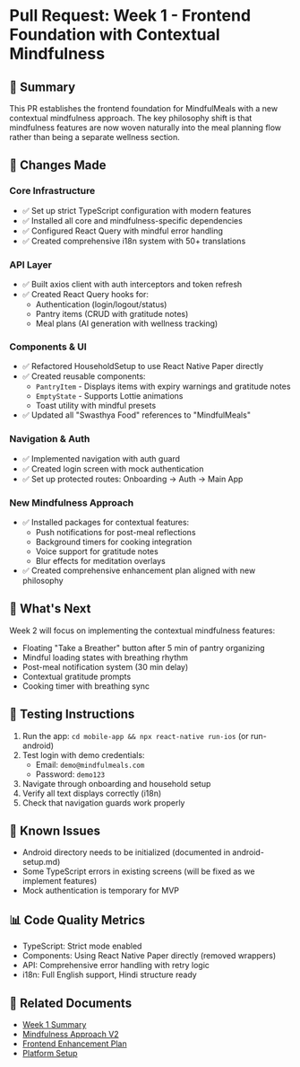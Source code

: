 # Pull Request: Week 1 - Frontend Foundation with Contextual Mindfulness

## 🎯 Summary

This PR establishes the frontend foundation for MindfulMeals with a new contextual mindfulness approach. The key philosophy shift is that mindfulness features are now woven naturally into the meal planning flow rather than being a separate wellness section.

## 🔄 Changes Made

### Core Infrastructure
- ✅ Set up strict TypeScript configuration with modern features
- ✅ Installed all core and mindfulness-specific dependencies
- ✅ Configured React Query with mindful error handling
- ✅ Created comprehensive i18n system with 50+ translations

### API Layer
- ✅ Built axios client with auth interceptors and token refresh
- ✅ Created React Query hooks for:
  - Authentication (login/logout/status)
  - Pantry items (CRUD with gratitude notes)
  - Meal plans (AI generation with wellness tracking)

### Components & UI
- ✅ Refactored HouseholdSetup to use React Native Paper directly
- ✅ Created reusable components:
  - `PantryItem` - Displays items with expiry warnings and gratitude notes
  - `EmptyState` - Supports Lottie animations
  - Toast utility with mindful presets
- ✅ Updated all "Swasthya Food" references to "MindfulMeals"

### Navigation & Auth
- ✅ Implemented navigation with auth guard
- ✅ Created login screen with mock authentication
- ✅ Set up protected routes: Onboarding → Auth → Main App

### New Mindfulness Approach
- ✅ Installed packages for contextual features:
  - Push notifications for post-meal reflections
  - Background timers for cooking integration
  - Voice support for gratitude notes
  - Blur effects for meditation overlays
- ✅ Created comprehensive enhancement plan aligned with new philosophy

## 🚀 What's Next

Week 2 will focus on implementing the contextual mindfulness features:
- Floating "Take a Breather" button after 5 min of pantry organizing
- Mindful loading states with breathing rhythm
- Post-meal notification system (30 min delay)
- Contextual gratitude prompts
- Cooking timer with breathing sync

## 📝 Testing Instructions

1. Run the app: `cd mobile-app && npx react-native run-ios` (or run-android)
2. Test login with demo credentials:
   - Email: `demo@mindfulmeals.com`
   - Password: `demo123`
3. Navigate through onboarding and household setup
4. Verify all text displays correctly (i18n)
5. Check that navigation guards work properly

## 🐛 Known Issues

- Android directory needs to be initialized (documented in android-setup.md)
- Some TypeScript errors in existing screens (will be fixed as we implement features)
- Mock authentication is temporary for MVP

## 📊 Code Quality Metrics

- TypeScript: Strict mode enabled
- Components: Using React Native Paper directly (removed wrappers)
- API: Comprehensive error handling with retry logic
- i18n: Full English support, Hindi structure ready

## 🔗 Related Documents

- [Week 1 Summary](mobile-app/WEEK1_SUMMARY.md)
- [Mindfulness Approach V2](mobile-app/MINDFULNESS_APPROACH_V2.md)
- [Frontend Enhancement Plan](Frontend-dev-enhancement-plan.md)
- [Platform Setup](mobile-app/PLATFORM_SETUP.md)